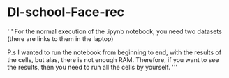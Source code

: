 # Dl-school-Face-rec
'''
For the normal execution of the .ipynb notebook, you need two datasets (there are links to them in the laptop) 

P.s I wanted to run the notebook from beginning to end, with the results of the cells, but alas, there is not enough RAM.
Therefore, if you want to see the results, then you need to run all the cells by yourself.
'''

